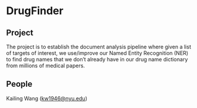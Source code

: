 # DrugFinder

## Project
The project is to establish the document analysis pipeline where given a list of targets of interest,  we use/improve our Named Entity Recognition (NER) to find drug names that we don’t already have in our drug name dictionary from millions of medical papers.

## People
Kailing Wang (kw1946@nyu.edu)
